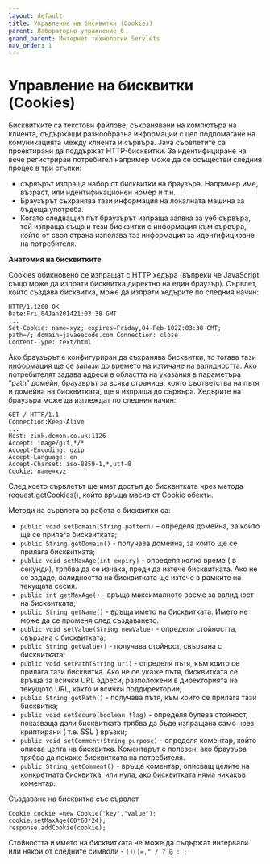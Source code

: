 ```yaml
---
layout: default
title: Управление на бисквитки (Cookies) 
parent: Лабораторно упражнение 6
grand_parent: Интернет технологии Servlets
nav_order: 1
---
```


# Управление на бисквитки (Cookies)

Бисквитките са текстови файлове, съхранявани на компютъра на клиента, съдържащи разнообразна информации с цел подпомагане на комуникацията между клиента и сървъра. Java сървлетите са проектирани да поддържат HTTP-бисквитки. За идентифициране на вече регистриран потребител например може да се осъществи следния процес в три стъпки:

* сървърът изпраща набор от бисквитки на браузъра. Например име, възраст, или идентификационен номер и т.н.
* Браузърът съхранява тази информация на локалната машина за бъдеща употреба.
* Когато следващия път браузърът изпраща заявка за уеб сървъра, той изпраща също и тези бисквитки с информация към сървъра, който от своя страна използва таз информация за идентифициране на потребителя.

**Анатомия на бисквитките**

Cookies обикновено се изпращат с HTTP хедъра (въпреки че JavaScript също може да изпрати бисквитка директно на един браузър). Сървлет, който създава бисквитка, може да изпрати хедърите по следния начин:

```
HTTP/1.1200 OK
Date:Fri,04Jan201421:03:38 GMT
...
Set-Cookie: name=xyz; expires=Friday,04-Feb-1022:03:38 GMT;
path=/; domain=javaeecode.com Connection: close
Content-Type: text/html
```

Ако браузърът е конфигуриран да съхранява бисквитки, то тогава тази информация ще се запази до времето на изтичане на валидността. Ако потребителят задава адреси в областта на указания в параметъра “path” домейн, браузърът за всяка страница, която съответства на пътя и домейна на бисквитката, ще я изпраща до сървъра. Хедърите на браузъра може да изглеждат по следния начин:

```
GET / HTTP/1.1
Connection:Keep-Alive
...
Host: zink.demon.co.uk:1126
Accept: image/gif,*/*
Accept-Encoding: gzip
Accept-Language: en
Accept-Charset: iso-8859-1,*,utf-8
Cookie: name=xyz
```

След което сървлетът ще имат достъп до бисквитката чрез метода request.getCookies(), който връща масив от Cookie обекти.

Методи на сървлета за работа с бисквитки са:

* `public void setDomain(String pattern)` – определя домейна, за който ще се прилага бисквитката;
* `public String getDomain()` - получава домейна, за който ще се прилага бисквитката;
* `public void setMaxAge(int expiry)` - определя колко време ( в секунди), трябва да се изчака, преди да изтече бисквитката. Ако не се зададе, валидността на бисквитката ще изтече в рамките на текущата сесия.
* `public int getMaxAge()` - връща максималното време за валидност на бисквитката;
* `public String getName()` - връща името на бисквитката. Името не може да се променя след създаването.
* `public void setValue(String newValue)` - определя стойността, свързана с бисквитката;
* `public String getValue()` - получава стойност, свързана с бисквитката;
* `public void setPath(String uri)` - определя пътя, към които се прилага тази бисквитка. Ако не се укаже пътя, бисквитката се връща за всички URL адреси, разположени в директорията на текущото URL, както и всички поддиректории;
* `public String getPath()` - получава пътя, към които се прилага тази бисквитка;
* `public void setSecure(boolean flag)` - определя булева стойност, показваща дали бисквитката трябва да бъде изпращана само чрез криптирани ( т.е. SSL ) връзки;
* `public void setComment(String purpose)` - определя коментар, който описва целта на бисквитка. Коментарът е полезен, ако браузъра трябва да покаже бисквитката на потребителя.
* `public String getComment()` - връща коментар, описващ целите на конкретната бисквитка, или нула, ако бисквитката няма никакъв коментар.

Създаване на бисквитка със сървлет

```
Cookie cookie =new Cookie("key","value");
cookie.setMaxAge(60*60*24);
response.addCookie(cookie);
```

Стойността и името на бисквитката не може да съдържат интервали или някои от следните символи - `[]()=," / ? @ : ;`
